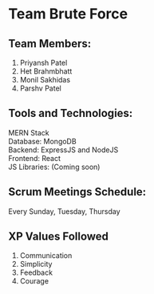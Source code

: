 # Team Brute Force
## Team Members:
1. Priyansh Patel
2. Het Brahmbhatt
3. Monil Sakhidas
4. Parshv Patel
## Tools and Technologies:
MERN Stack\
Database: MongoDB\
Backend: ExpressJS and NodeJS\
Frontend: React\
JS Libraries: (Coming soon)
## Scrum Meetings Schedule:
Every Sunday, Tuesday, Thursday
## XP Values Followed
1. Communication
2. Simplicity
3. Feedback
4. Courage
